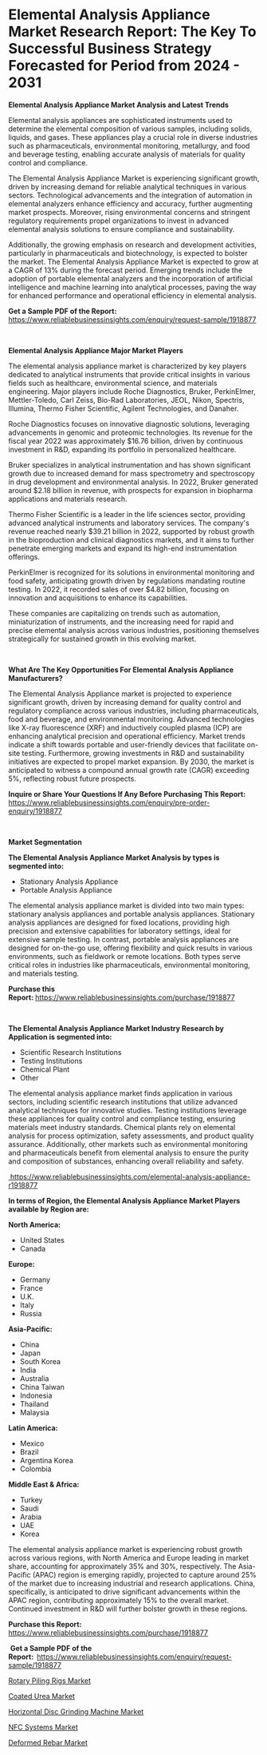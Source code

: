 <p><h1>Elemental Analysis Appliance Market Research Report: The Key To Successful Business Strategy Forecasted for Period from 2024 - 2031</h1></p><p><strong>Elemental Analysis Appliance Market Analysis and Latest Trends</strong></p>
<p><p>Elemental analysis appliances are sophisticated instruments used to determine the elemental composition of various samples, including solids, liquids, and gases. These appliances play a crucial role in diverse industries such as pharmaceuticals, environmental monitoring, metallurgy, and food and beverage testing, enabling accurate analysis of materials for quality control and compliance.</p><p>The Elemental Analysis Appliance Market is experiencing significant growth, driven by increasing demand for reliable analytical techniques in various sectors. Technological advancements and the integration of automation in elemental analyzers enhance efficiency and accuracy, further augmenting market prospects. Moreover, rising environmental concerns and stringent regulatory requirements propel organizations to invest in advanced elemental analysis solutions to ensure compliance and sustainability. </p><p>Additionally, the growing emphasis on research and development activities, particularly in pharmaceuticals and biotechnology, is expected to bolster the market. The Elemental Analysis Appliance Market is expected to grow at a CAGR of 13% during the forecast period. Emerging trends include the adoption of portable elemental analyzers and the incorporation of artificial intelligence and machine learning into analytical processes, paving the way for enhanced performance and operational efficiency in elemental analysis.</p></p>
<p><strong>Get a Sample PDF of the Report:&nbsp;</strong> <a href="https://www.reliablebusinessinsights.com/enquiry/request-sample/1918877?utm_campaign=1119&utm_medium=2&utm_source=Github&utm_content=ia&utm_term=24102024&utm_id=elemental-analysis-appliance">https://www.reliablebusinessinsights.com/enquiry/request-sample/1918877</a></p>
<p>&nbsp;</p>
<p><strong>Elemental Analysis Appliance Major Market Players</strong></p>
<p><p>The elemental analysis appliance market is characterized by key players dedicated to analytical instruments that provide critical insights in various fields such as healthcare, environmental science, and materials engineering. Major players include Roche Diagnostics, Bruker, PerkinElmer, Mettler-Toledo, Carl Zeiss, Bio-Rad Laboratories, JEOL, Nikon, Spectris, Illumina, Thermo Fisher Scientific, Agilent Technologies, and Danaher. </p><p>Roche Diagnostics focuses on innovative diagnostic solutions, leveraging advancements in genomic and proteomic technologies. Its revenue for the fiscal year 2022 was approximately $16.76 billion, driven by continuous investment in R&D, expanding its portfolio in personalized healthcare.</p><p>Bruker specializes in analytical instrumentation and has shown significant growth due to increased demand for mass spectrometry and spectroscopy in drug development and environmental analysis. In 2022, Bruker generated around $2.18 billion in revenue, with prospects for expansion in biopharma applications and materials research.</p><p>Thermo Fisher Scientific is a leader in the life sciences sector, providing advanced analytical instruments and laboratory services. The company's revenue reached nearly $39.21 billion in 2022, supported by robust growth in the bioproduction and clinical diagnostics markets, and it aims to further penetrate emerging markets and expand its high-end instrumentation offerings.</p><p>PerkinElmer is recognized for its solutions in environmental monitoring and food safety, anticipating growth driven by regulations mandating routine testing. In 2022, it recorded sales of over $4.82 billion, focusing on innovation and acquisitions to enhance its capabilities.</p><p>These companies are capitalizing on trends such as automation, miniaturization of instruments, and the increasing need for rapid and precise elemental analysis across various industries, positioning themselves strategically for sustained growth in this evolving market.</p></p>
<p>&nbsp;</p>
<p><strong>What Are The Key Opportunities For Elemental Analysis Appliance Manufacturers?</strong></p>
<p><p>The Elemental Analysis Appliance market is projected to experience significant growth, driven by increasing demand for quality control and regulatory compliance across various industries, including pharmaceuticals, food and beverage, and environmental monitoring. Advanced technologies like X-ray fluorescence (XRF) and inductively coupled plasma (ICP) are enhancing analytical precision and operational efficiency. Market trends indicate a shift towards portable and user-friendly devices that facilitate on-site testing. Furthermore, growing investments in R&D and sustainability initiatives are expected to propel market expansion. By 2030, the market is anticipated to witness a compound annual growth rate (CAGR) exceeding 5%, reflecting robust future prospects.</p></p>
<p><strong>Inquire or Share Your Questions If Any Before Purchasing This Report:</strong> <a href="https://www.reliablebusinessinsights.com/enquiry/pre-order-enquiry/1918877?utm_campaign=1119&utm_medium=2&utm_source=Github&utm_content=ia&utm_term=24102024&utm_id=elemental-analysis-appliance">https://www.reliablebusinessinsights.com/enquiry/pre-order-enquiry/1918877</a></p>
<p>&nbsp;</p>
<p><strong>Market Segmentation</strong></p>
<p><strong>The Elemental Analysis Appliance Market Analysis by types is segmented into:</strong></p>
<p><ul><li>Stationary Analysis Appliance</li><li>Portable Analysis Appliance</li></ul></p>
<p><p>The elemental analysis appliance market is divided into two main types: stationary analysis appliances and portable analysis appliances. Stationary analysis appliances are designed for fixed locations, providing high precision and extensive capabilities for laboratory settings, ideal for extensive sample testing. In contrast, portable analysis appliances are designed for on-the-go use, offering flexibility and quick results in various environments, such as fieldwork or remote locations. Both types serve critical roles in industries like pharmaceuticals, environmental monitoring, and materials testing.</p></p>
<p><strong>Purchase this Report:&nbsp;</strong><a href="https://www.reliablebusinessinsights.com/purchase/1918877?utm_campaign=1119&utm_medium=2&utm_source=Github&utm_content=ia&utm_term=24102024&utm_id=elemental-analysis-appliance">https://www.reliablebusinessinsights.com/purchase/1918877</a></p>
<p>&nbsp;</p>
<p><strong>The Elemental Analysis Appliance Market Industry Research by Application is segmented into:</strong></p>
<p><ul><li>Scientific Research Institutions</li><li>Testing Institutions</li><li>Chemical Plant</li><li>Other</li></ul></p>
<p><p>The elemental analysis appliance market finds application in various sectors, including scientific research institutions that utilize advanced analytical techniques for innovative studies. Testing institutions leverage these appliances for quality control and compliance testing, ensuring materials meet industry standards. Chemical plants rely on elemental analysis for process optimization, safety assessments, and product quality assurance. Additionally, other markets such as environmental monitoring and pharmaceuticals benefit from elemental analysis to ensure the purity and composition of substances, enhancing overall reliability and safety.</p></p>
<p><a href="https://www.reliablebusinessinsights.com/elemental-analysis-appliance-r1918877?utm_campaign=1119&utm_medium=2&utm_source=Github&utm_content=ia&utm_term=24102024&utm_id=elemental-analysis-appliance">&nbsp;https://www.reliablebusinessinsights.com/elemental-analysis-appliance-r1918877</a></p>
<p><strong>In terms of Region, the Elemental Analysis Appliance Market Players available by Region are:</strong></p>
<p>
    <p> <strong> North America: </strong>
        <ul>
            <li>United States</li>
            <li>Canada</li>
        </ul>
        </p> 
    <p> <strong> Europe: </strong>
        <ul>
            <li>Germany</li>
            <li>France</li>
            <li>U.K.</li>
            <li>Italy</li>
            <li>Russia</li>
        </ul>
        </p> 
    <p> <strong> Asia-Pacific: </strong>
        <ul>
            <li>China</li>
            <li>Japan</li>
            <li>South Korea</li>
            <li>India</li>
            <li>Australia</li>
            <li>China Taiwan</li>
            <li>Indonesia</li>
            <li>Thailand</li>
            <li>Malaysia</li>
        </ul>
        </p> 
    <p> <strong> Latin America: </strong>
        <ul>
            <li>Mexico</li>
            <li>Brazil</li>
            <li>Argentina Korea</li>
            <li>Colombia</li>
        </ul>
        </p> 
    <p> <strong> Middle East & Africa: </strong>
        <ul>
            <li>Turkey</li>
            <li>Saudi</li>
            <li>Arabia</li>
            <li>UAE</li>
            <li>Korea</li>
        </ul>
    </p>
    </p>
<p><p>The elemental analysis appliance market is experiencing robust growth across various regions, with North America and Europe leading in market share, accounting for approximately 35% and 30%, respectively. The Asia-Pacific (APAC) region is emerging rapidly, projected to capture around 25% of the market due to increasing industrial and research applications. China, specifically, is anticipated to drive significant advancements within the APAC region, contributing approximately 15% to the overall market. Continued investment in R&D will further bolster growth in these regions.</p></p>
<p><strong>Purchase this Report: </strong><a href="https://www.reliablebusinessinsights.com/purchase/1918877?utm_campaign=1119&utm_medium=2&utm_source=Github&utm_content=ia&utm_term=24102024&utm_id=elemental-analysis-appliance">https://www.reliablebusinessinsights.com/purchase/1918877</a></p>
<p>&nbsp;<strong>Get a Sample PDF of the Report:&nbsp;&nbsp;</strong><a href="https://www.reliablebusinessinsights.com/enquiry/request-sample/1918877?utm_campaign=1119&utm_medium=2&utm_source=Github&utm_content=ia&utm_term=24102024&utm_id=elemental-analysis-appliance">https://www.reliablebusinessinsights.com/enquiry/request-sample/1918877</a></p>
<p><strong></strong></p>
<p><p><a href="https://issuu.com/reportprime-2/docs/rotary-piling-rigs-market-size-2030_93908c6277bf9d?utm_campaign=1119&utm_medium=2&utm_source=Github&utm_content=ia&utm_term=24102024&utm_id=elemental-analysis-appliance">Rotary Piling Rigs Market</a></p><p><a href="https://medium.com/@leoman2sgi/strategic-forecast-for-the-coated-urea-market-growth-trends-size-2024-2031-9df4bbd0cb28?utm_campaign=1119&utm_medium=2&utm_source=Github&utm_content=ia&utm_term=24102024&utm_id=elemental-analysis-appliance">Coated Urea Market</a></p><p><a href="https://github.com/catusaesianou/Market-Research-Report-List-1/blob/main/horizontal-disc-grinding-machine-market.md?utm_campaign=1119&utm_medium=2&utm_source=Github&utm_content=ia&utm_term=24102024&utm_id=elemental-analysis-appliance">Horizontal Disc Grinding Machine Market</a></p><p><a href="https://www.linkedin.com/pulse/regional-adaptations-global-nfc-systems-market-trends-plcgf?utm_campaign=1119&utm_medium=2&utm_source=Github&utm_content=ia&utm_term=24102024&utm_id=elemental-analysis-appliance">NFC Systems Market</a></p><p><a href="https://medium.com/@jontyhinseyxe/deformed-rebar-market-outlook-market-share-analysis-growth-trends-market-forecasts-2024-a09aad2ffb45?utm_campaign=1119&utm_medium=2&utm_source=Github&utm_content=ia&utm_term=24102024&utm_id=elemental-analysis-appliance">Deformed Rebar Market</a></p></p>